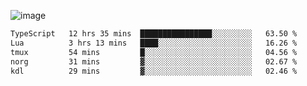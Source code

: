 ![image](https://github-profile-trophy.vercel.app/?username=CMOISDEAD&theme=oldie&row=1&no-frame=true&no-bg=true&margin-w=15&margin-h=15)
<!--START_SECTION:waka-->

```txt
TypeScript   12 hrs 35 mins  ████████████████░░░░░░░░░   63.50 %
Lua          3 hrs 13 mins   ████░░░░░░░░░░░░░░░░░░░░░   16.26 %
tmux         54 mins         █░░░░░░░░░░░░░░░░░░░░░░░░   04.56 %
norg         31 mins         ▓░░░░░░░░░░░░░░░░░░░░░░░░   02.67 %
kdl          29 mins         ▓░░░░░░░░░░░░░░░░░░░░░░░░   02.46 %
```

<!--END_SECTION:waka--> 
